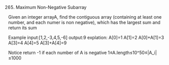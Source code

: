 265. Maximum Non-Negative Subarray

Given an integer arrayA, find the contiguous array (containing at least one number, and each numer is non negative), which has the largest sum and return its sum

Example
input:[1,2,-3,4,5,-6]
output:9
explation:
A[0]=1
A[1]=2
A[0]+A[1]=3
A[3]=4
A[4]=5
A[3]+A[4]=9

Notice
return -1 if each number of A is negative
1≤A.length≤10^​5
​​​​0≤|A_i|≤1000

